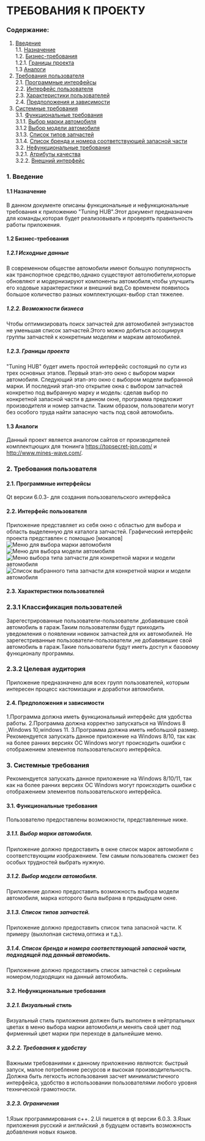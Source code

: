 # ТРЕБОВАНИЯ К ПРОЕКТУ

### Содержание:
1. [Введение](#1) <br>
 1.1. [Назначение](#1.1) <br>
 1.2. [Бизнес-требования](#1.2) <br>
   1.2.1. [Границы проекта](#1.2.1) <br>
 1.3 [Аналоги](#1.3) <br>
2. [Требования пользователя](#2) <br>
2.1. [Программные интерфейсы](#2.1) <br>
2.2. [Интерфейс пользователя](#2.2) <br>
2.3. [Характеристики пользователей](#2.3) <br>
2.4. [Предположения и зависимости](#2.4) <br>
3. [Системные требования](#3) <br>
3.1. [Функциональные требования](#3.1) <br>
3.1.1. [Выбор марки автомобиля](#3.1.1) <br>
3.1.2 [Выбор модели автомобиля](#3.1.2) <br>
3.1.3. [Список типов запчастей](#3.1.3) <br>
3.1.4. [Список бренда и номера соответствующей запасной части](#3.1.4) <br>
3.2. [Нефункциональные требования](#3.2) <br>
3.2.1. [Атрибуты качества](#3.2.1) <br>
3.2.2. [Внешний интерфейс](#3.2.2) <br>

### 1. Введение <a name="1"></a>
#### 1.1 Назначение <a name="1.1"></a>
В данном документе описаны функциональные и нефункциональные требования к приложению "Tuning HUB".Этот документ предназначен для команды,которая будет реализовывать и проверять правильность работы приложения.

#### 1.2 Бизнес-требования <a name="1.2"></a>
##### 1.2.1 Исходные данные <a name="1.2.1"></a>
В современном обществе автомобили имеют большую популярность как транспортное средство,однако существуют автолюбители,которые обновляют и модернизируют компоненты автомобиля,чтобы улучшить его ходовые характеристики и внешний вид.Со временем появилось большое количество разных комплектующих-выбор стал тяжелее.
##### 1.2.2. Возможности бизнеса <a name="1.2.1"></a>
Чтобы оптимизировать поиск запчастей для автомобилей энтузиастов не уменьшая список запчастей.Этого можно добиться ассоциируя группы запчастей к конкретным моделям и маркам автомобилей.

##### 1.2.3. Границы проекта <a name="1.2.1"></a>
"Tuning HUB" будет  иметь простой интерфейс состоящий по сути из трех основных этапов. Первый этап-это окно с выбором марки автомобиля. Следующий этап-это окно с выбором модели выбранной марки. И последний этап-это открытие окна с выбором запчастей конкретно под выбранную марку и модель: сделав выбор по конкретной запасной части в данном окне,   программа предложит производителя и номер запчасти. Таким образом, пользователи могут без особого труда найти запасную часть под свой автомобиль.

#### 1.3 Аналоги <a name="1.3"></a>
Данный проект является аналогом сайтов от производителей комплектцющих для тюнинга https://topsecret-jpn.com/ и http://www.mines-wave.com/.

### 2. Требования пользователя <a name="2"></a>
#### 2.1. Программные интерфейсы <a name="2.1"></a>
Qt версии 6.0.3- для создания пользовательского интерфейса

#### 2.2. Интерфейс пользователя <a name="2.2"></a>
Приложение представляет из себя окно с областью для выбора и область выделенную для каталога запчастей.
Графический интерфейс проекта представлен с помощью [мокапов]
![Меню для выбора  марки автомобиля](mockups/VehicleChoice1.png)
![Меню для выбора модели автомобиля](mockups/Modelchoice.png)
![Меню выбора типа запчасти для конкретной марки и модели автомобиля](mockups/tuningchoice.png)
![Список выбранного типа запчасти для конкретной марки и модели автомобиля](mockups/tuningtable.png)


#### 2.3. Характеристики пользователей <a name="2.3"></a>
### 2.3.1 Классификация пользователей <a name="2.3"></a>
Зарегестрированные пользователи-пользователи ,добавившие свой автомобиль в гараж.Таким пользователям будут приходить уведомления о появлении новинок запчастей для их автомобилей.
Не зарегестриванные пользователи-пользователи ,не добавивишие свой автомобиль в гараж.Такие пользователи будут иметь доступ к базовому функционалу программы.
### 2.3.2 Целевая аудитория <a name="2.3"></a>
Приложение предназначено для всех групп пользователей, которым интересен процесс кастомизации и доработки автомобиля.

#### 2.4. Предположения и зависимости <a name="2.4"></a>
1.Программа должна иметь функциональный интерфейс для удобства работы.
2.Программа должна корректно запускаться на Windows 8 ,Windows 10,windows 11.
3.Программа должна иметь небольшой размер.
Рекомендуется запускать данное приложение на Windows 8/10, так как на более ранних версиях ОС Windows могут происходить ошибки с отображением элементов пользовательского интерфейса.

### 3. Системные требования <a name="3"></a>
Рекомендуется запускать данное приложение на Windows 8/10/11, так как на более ранних версиях ОС Windows могут происходить ошибки с отображением элементов пользовательского интерфейса.

#### 3.1. Функциональные требования <a name="3.1"></a>
Пользователю предоставлены возможности, представленные ниже.

##### 3.1.1. Выбор марки автомобиля.<a name="3.1.1"></a>
Приложение должно предоставить в окне список марок автомобиля с соответствующим изображением. Тем самым пользователь сможет без особых трудностей выбрать нужную.
##### 3.1.2. Выбор модели автомобиля.<a name="3.1.2"></a>
Приложение должно предоставить возможность выбора модели автомобиля, марка которого была выбрана в предыдущем окне.
##### 3.1.3. Список типов запчастей.<a name="3.1.3"></a>
Приложение должно предоставить список типа запасной части. К примеру (выхлопная система,оптика и т.д.).
##### 3.1.4. Список бренда и номера соответствующей запасной части, подходящей под данный автомобиль.<a name="3.1.4"></a>
Приложение должно предоставить список запчастей с серийным номером,подходящих на данный автомобиль.

#### 3.2. Нефункциональные требования <a name="3.2"></a>
##### 3.2.1. Визуальный стиль 
Визуальный стиль приложения должен быть выполнен в нейтрпальных цветах в меню выбора марки автомобиля,и менять свой цвет под фирменный цвет марки при переходе в дальнейшие меню.
##### 3.2.2. Требования к удобству <a name="3.2.1"></a>
Важными требованиями к  данному приложению являются: быстрый запуск, малое потребление ресурсов и высокая производительность.
Должна быть легкость использования засчет минималистичного интерфейса, удобство в использовании пользователями любого уровня технической грамотности.

 ##### 3.2.3. Ограничения <a name="3.2.2"></a>
1.Язык программирования c++.
2.Ui пишется в qt версии 6.0.3.
3.Язык приложения русский и английский ,в будущем оставить возможность добавления новых языков.
